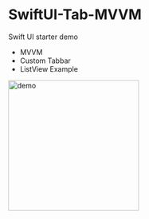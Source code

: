 # SwiftUI-Tab-MVVM
Swift UI starter demo 

- MVVM
- Custom Tabbar
- ListView Example

<img width="262" alt="demo" src="https://user-images.githubusercontent.com/20352162/147852500-a8e3355c-2db9-483c-bd90-73e74b2a1ba8.png">


